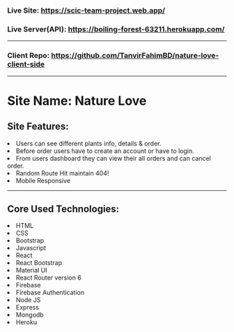 ### Live Site: https://scic-team-project.web.app/

### Live Server(API): https://boiling-forest-63211.herokuapp.com/

---

### Client Repo: https://github.com/TanvirFahimBD/nature-love-client-side

---

# Site Name: Nature Love

## Site Features:

<li>Users can see different plants info, details & order.
</li>
<li>Before order users have to create an account or have to login.
</li>
<li>From users dashboard they can view their all orders and can cancel order.</li>
<li>Random Route Hit maintain 404! </li>
<li>Mobile Responsive</li>

---

## Core Used Technologies:

<li>HTML</li>
<li>CSS</li>
<li>Bootstrap</li>
<li>Javascript</li>
<li>React</li>
<li>React Bootstrap</li>
<li>Material UI</li>
<li>React Router version 6</li>
<li>Firebase</li>
<li>Firebase Authentication</li>
<li>Node JS</li>
<li>Express</li>
<li>Mongodb</li>
<li>Heroku</li>

